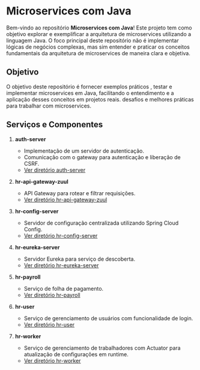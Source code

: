 # Microservices com Java

Bem-vindo ao repositório **Microservices com Java**! Este projeto tem como objetivo explorar e exemplificar a arquitetura de microservices utilizando a linguagem Java. O foco principal deste repositório não é implementar lógicas de negócios complexas, mas sim entender e praticar os conceitos fundamentais da arquitetura de microservices de maneira clara e objetiva.

## Objetivo

O objetivo deste repositório é fornecer exemplos práticos , testar e implementar microservices em Java, facilitando o entendimento e a aplicação desses conceitos em projetos reais.  desafios e melhores práticas para trabalhar com microservices.

## Serviços e Componentes

1. **auth-server**
   - Implementação de um servidor de autenticação.
   - Comunicação com o gateway para autenticação e liberação de CSRF.
   - [Ver diretório auth-server](./auth-server)

2. **hr-api-gateway-zuul**
   - API Gateway para rotear e filtrar requisições.
   - [Ver diretório hr-api-gateway-zuul](./hr-api-gateway-zuul)

3. **hr-config-server**
   - Servidor de configuração centralizada utilizando Spring Cloud Config.
   - [Ver diretório hr-config-server](./hr-config-server)

4. **hr-eureka-server**
   - Servidor Eureka para serviço de descoberta.
   - [Ver diretório hr-eureka-server](./hr-eureka-server)

5. **hr-payroll**
   - Serviço de folha de pagamento.
   - [Ver diretório hr-payroll](./hr-payroll)

6. **hr-user**
   - Serviço de gerenciamento de usuários com funcionalidade de login.
   - [Ver diretório hr-user](./hr-user)

7. **hr-worker**
   - Serviço de gerenciamento de trabalhadores com Actuator para atualização de configurações em runtime.
   - [Ver diretório hr-worker](./hr-worker)

